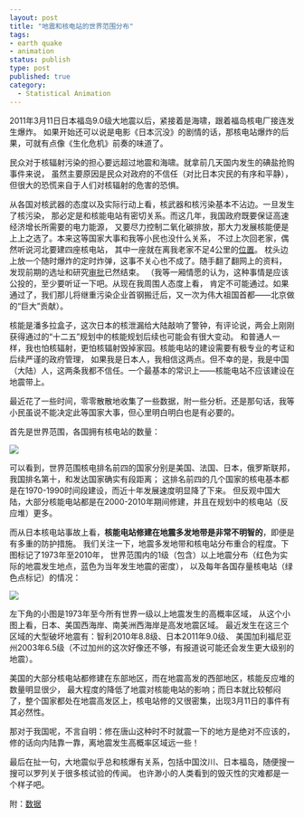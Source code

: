 ```yaml
--- 
layout: post
title: "地震和核电站的世界范围分布"
tags: 
- earth quake
- animation
status: publish
type: post
published: true
category:
  - Statistical Animation
---
```

2011年3月11日日本福岛9.0级大地震以后，紧接着是海啸，跟着福岛核电厂接连发生爆炸。
如果开始还可以说是电影《日本沉没》的剧情的话，那核电站爆炸的后果，可就有点像《生化危机》前奏的味道了。

民众对于核辐射污染的担心要远超过地震和海啸。就拿前几天国内发生的碘盐抢购事件来说，
虽然主要原因是民众对政府的不信任（对比日本灾民的有序和平静），但很大的恐慌来自于人们对核辐射的危害的恐惧。

从各国对核武器的态度以及实际行动上看，核武器和核污染基本不沾边。一旦发生了核污染，
那必定是和核能电站有密切关系。而这几年，我国政府既要保证高速经济增长所需要的电力能源，
又要尽力控制二氧化碳排放，那大力发展核能便是上上之选了。本来这等国家大事和我等小民也没什么关系，
不过上次回老家，偶然听说河北要建四座核电站，
其中一座就在离我老家不足4公里的[位置](http://tieba.baidu.com/f?kz=920041773)。
枕头边上放一个随时爆炸的定时炸弹，这事不关心也不成了。随手翻了翻网上的资料，
发现前期的选址和研究[审批](http://www.tsdrc.gov.cn/uploads/allimg/101126/1_101126151116_1.jpg)已然结束。
（我等一厢情愿的认为，这种事情是应该公投的，至少要听证一下吧。从现在我周围人态度上看，
肯定不可能通过。如果通过了，我们那儿将继重污染企业首钢搬迁后，又一次为伟大祖国首都——北京做的“巨大”贡献）。

核能是潘多拉盒子，这次日本的核泄漏给大陆敲响了警钟，有评论说，两会上刚刚获得通过的“十二五”规划中的核能规划后续也可能会有很大变动。
和普通人一样，我也怕核辐射，更怕核辐射毁掉家园。核能电站的建设需要有极专业的考证和后续严谨的政府管理，
如果我是日本人，我相信这两点。但不幸的是，我是中国（大陆）人，这两条我都不信任。一个最基本的常识上——核能电站不应该建设在地震带上。

最近花了一些时间，零零散散地收集了一些数据，附一些分析。还是那句话，我等小民虽说不能决定此等国家大事，但心里明白明白也是有必要的。

首先是世界范围，各国拥有核电站的数量：

![](http://i.imgur.com/zM11z.png)

可以看到，世界范围核电排名前四的国家分别是美国、法国、日本，俄罗斯联邦，我国排名第十，和发达国家确实有段距离；
这排名前四的几个国家的核电基本都是在1970-1990时间段建设，而近十年发展速度明显降了下来。
但反观中国大陆，大部分核能电站都是在2000-2010年期间修建，并且在规划中的核电站（反应堆）更多。

而从日本核电站事故上看，__核能电站修建在地震多发地带是非常不明智的__，即便是有多重的防护措施。
我们关注一下，地震多发地带和核电站分布重合的程度。下图标记了1973年至2010年，
世界范围内的1级（包含）以上地震分布（红色为实际的地震发生地点，蓝色为当年发生地震的密度），
以及每年各国存量核电站（绿色点标记）的情况：

![](http://i.imgur.com/kgTik.gif)

左下角的小图是1973年至今所有世界一级以上地震发生的高概率区域，
从这个小图上看，日本、美国西海岸、南美洲西海岸是高发地震区域。
最近发生在这三个区域的大型破坏地震有：智利2010年8.8级、日本2011年9.0级、
美国加利福尼亚州2003年6.5级（不过加州的这次好像还不够，有报道说可能还会发生更大级别的地震）。

美国的大部分核电站都修建在东部地区，而在地震高发的西部地区，核能反应堆的数量明显很少，
最大程度的降低了地震对核能电站的影响；而日本就比较郁闷了，整个国家都处在地震高发区上，核电站修的又很密集，出现3月11日的事件有其必然性。

那对于我国呢，不言自明：修在唐山这种时不时就震一下的地方是绝对不应该的，修的话向内陆靠一靠，离地震发生高概率区域远一些！

最后在扯一句，大地震似乎总和核爆有关系，包括中国汶川、日本福岛，随便搜一搜可以罗列关于很多核试验的传闻。
也许渺小的人类看到的毁灭性的灾难都是一个样子吧。

附：[数据](http://www.guardian.co.uk/news/datablog/2011/mar/18/nuclear-reactors-power-stations-world-list-map)
